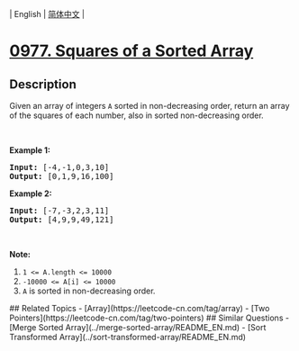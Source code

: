 
| English | [简体中文](README.md) |
# [0977. Squares of a Sorted Array](https://leetcode-cn.com/problems/squares-of-a-sorted-array/)
## Description
<p>Given an array of integers <code>A</code>&nbsp;sorted in non-decreasing order,&nbsp;return an array of the squares of each number,&nbsp;also in sorted non-decreasing order.</p>

<p>&nbsp;</p>

<div>
<p><strong>Example 1:</strong></p>

<pre>
<strong>Input: </strong><span id="example-input-1-1">[-4,-1,0,3,10]</span>
<strong>Output: </strong><span id="example-output-1">[0,1,9,16,100]</span>
</pre>

<div>
<p><strong>Example 2:</strong></p>

<pre>
<strong>Input: </strong><span id="example-input-2-1">[-7,-3,2,3,11]</span>
<strong>Output: </strong><span id="example-output-2">[4,9,9,49,121]</span>
</pre>

<p>&nbsp;</p>

<p><strong><span>Note:</span></strong></p>

<ol>
	<li><code><span>1 &lt;= A.length &lt;= 10000</span></code></li>
	<li><code>-10000 &lt;= A[i] &lt;= 10000</code></li>
	<li><code>A</code>&nbsp;is sorted in non-decreasing order.</li>
</ol>
</div>
</div>
## Related Topics
- [Array](https://leetcode-cn.com/tag/array)
- [Two Pointers](https://leetcode-cn.com/tag/two-pointers)
## Similar Questions
- [Merge Sorted Array](../merge-sorted-array/README_EN.md)
- [Sort Transformed Array](../sort-transformed-array/README_EN.md)
